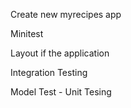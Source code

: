Create new myrecipes app

Minitest

Layout if the application

Integration Testing

Model Test - Unit Tesing